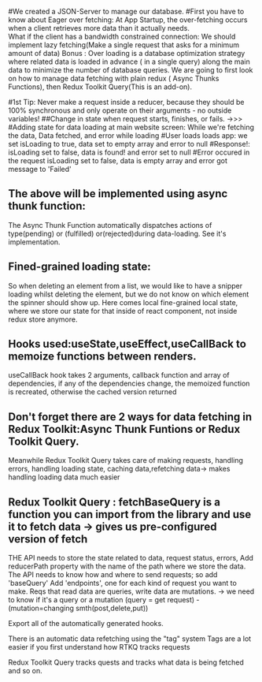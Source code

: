 #We created a JSON-Server to manage our database.
#First you have to know about Eager over fetching: At App Startup, the over-fetching occurs when a client retrieves more data than it actually needs.   
What if the client has a bandwidth constrained connection: We should implement lazy fetching(Make a single request that asks for a minimum amount of data)
Bonus : Over loading is a database optimization strategy where related data is loaded in advance ( in a single query) along the main data to minimize the number of database queries.
We are going to first look on how to manage data fetching with plain redux ( Async Thunks Functions), then Redux Toolkit Query(This is an add-on).

#1st Tip: Never make a request inside a reducer, because they should be 100% synchronous and only operate on their arguments - no outside variables! 
##Change in state when request starts, finishes, or fails. ->>>
#Adding state for data loading at main website screen: While we're fetching the data, Data fetched, and error while loading
#User loads loads app: we set isLoading to true, data set to empty array and error to null
#Response!: isLoading set to false, data is found! and error set to null
#Error occured in the request
isLoading set to false, data is empty array and error got message to 'Failed'

## The above will be implemented using async thunk function:
The Async Thunk Function automatically dispatches actions of type(pending) or (fulfilled) or(rejected)during data-loading.
See it's implementation.

## Fined-grained loading state: 
So when deleting an element from a list, we would like to have a snipper loading whilst deleting the element, but we do not know on which element the spinner should show up. Here comes local fine-grained local state, where we store our state for that inside of react component, not inside redux store anymore.

## Hooks used:useState,useEffect,useCallBack to memoize functions between renders.
useCallBack hook takes 2 arguments, callback function and array of dependencies, if any of the dependencies change, the memoized function is recreated, otherwise the cached version returned

## Don't forget there are 2 ways for data fetching in Redux Toolkit:Async Thunk Funtions or Redux Toolkit Query.
Meanwhile Redux Toolkit Query takes care of making requests, handling errors, handling loading state, caching data,refetching data-> makes handling loading data much easier

## Redux Toolkit Query : fetchBaseQuery is a function you can import from the library and use it to fetch data -> gives us pre-configured version of fetch

THE API needs to store the state related to data, request status, errors, Add reducerPath property with the name of the path where we store the data.
The API needs to know how and where to send requests; so add 'baseQuery'
Add 'endpoints', one for each kind of request you want to make. Reqs that read data are queries, write data are mutations. ->
we need to know if it's a query or a mutation (query = get request) - (mutation=changing smth(post,delete,put))

Export all of the automatically generated hooks.

There is an automatic data refetching using the "tag" system
Tags are a lot easier if you first understand how RTKQ tracks requests

Redux Toolkit Query tracks quests and tracks what data is being fetched and so on.